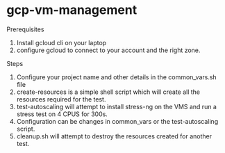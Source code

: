 # gcp-vm-management

Prerequisites 
1. Install gcloud cli on your laptop 
2. configure gcloud to connect to your account and the right zone. 

Steps

1. Configure your project name and other details in the common_vars.sh file
2. create-resources is a simple shell script which will create all the resources required for the test. 
3. test-autoscaling will attempt to install stress-ng on the VMS and run a stress test on 4 CPUS for 300s. 
4. Configuration can be changes in common_vars or the test-autoscaling script. 
5. cleanup.sh will attempt to destroy the resources created for another test. 


